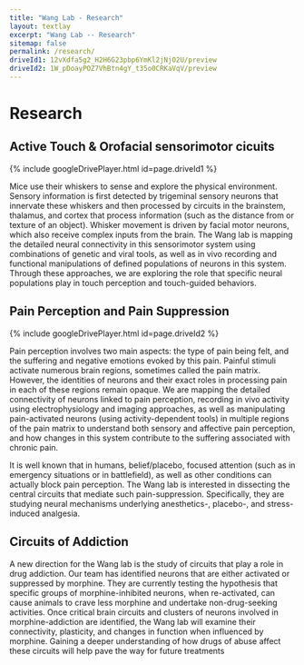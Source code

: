 ```yaml
---
title: "Wang Lab - Research"
layout: textlay
excerpt: "Wang Lab -- Research"
sitemap: false
permalink: /research/
driveId1: 12vXdfa5g2_H2H6G23pbp6YmKl2jNjO2U/preview
driveId2: 1W_pDoayPOZ7VhBtn4gY_t35o0CRKaVqV/preview
---
```


# Research

## Active Touch & Orofacial sensorimotor cicuits
<!-- ![]({{ site.url }}{{ site.baseurl }}/videos/orofacial_premotor_atlas.mp4){: style="width: 70%; float: center; margin: 10px"} -->

{% include googleDrivePlayer.html id=page.driveId1 %}

Mice use their whiskers to sense and explore the physical environment. Sensory information is first detected by trigeminal sensory neurons that innervate these whiskers and then processed by circuits in the brainstem, thalamus, and cortex that process information (such as the distance from or texture of an object). Whisker movement is driven by facial motor neurons, which also receive complex inputs from the brain. The Wang lab is mapping the detailed neural connectivity in this sensorimotor system using combinations of genetic and viral tools, as well as in vivo recording and functional manipulations of defined populations of neurons in this system. Through these approaches, we are exploring the role that specific neural populations play in touch perception and touch-guided behaviors.  

## Pain Perception and Pain Suppression
<!--  ![]({{ site.url }}{{ site.baseurl }}/videos/Activation_CeAGA_neurons_supress_pain.mp4){: style="width: 70%; float: center; margin: 10px"} -->

{% include googleDrivePlayer.html id=page.driveId2 %}

Pain perception involves two main aspects: the type of pain being felt, and the suffering and negative emotions evoked by this pain. Painful stimuli activate numerous brain regions, sometimes called the pain matrix. However, the identities of neurons and their exact roles in processing pain in each of these regions remain opaque. We are mapping the detailed connectivity of neurons linked to pain perception, recording in vivo activity using electrophysiology and imaging approaches, as well as manipulating pain-activated neurons (using activity-dependent tools) in multiple regions of the pain matrix to understand both sensory and affective pain perception, and how changes in this system contribute to the suffering associated with chronic pain.  

It is well known that in humans, belief/placebo, focused attention (such as in emergency situations or in battlefield), as well as other conditions can actually block pain perception. The Wang lab is interested in dissecting the central circuits that mediate such pain-suppression. Specifically, they are studying neural mechanisms underlying anesthetics-, placebo-, and stress-induced analgesia.  

## Circuits of Addiction
<!-- ![]({{ site.url }}{{ site.baseurl }}/images/respic/SpinFluc.png){: style="width: 70%; float: center; margin: 10px"} -->
A new direction for the Wang lab is the study of circuits that play a role in drug addiction. Our team has identified neurons that are either activated or suppressed by morphine. They are currently testing the hypothesis that specific groups of morphine-inhibited neurons, when re-activated, can cause animals to crave less morphine and undertake non-drug-seeking activities. Once critical brain circuits and clusters of neurons involved in morphine-addiction are identified, the Wang lab will examine their connectivity, plasticity, and changes in function when influenced by morphine. Gaining a deeper understanding of how drugs of abuse affect these circuits will help pave the way for future treatments
